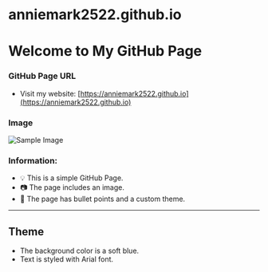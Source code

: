 # anniemark2522.github.io
# Welcome to My GitHub Page

### GitHub Page URL
- Visit my website: [https://anniemark2522.github.io](https://anniemark2522.github.io)

### Image
![Sample Image](https://via.placeholder.com/200)

### Information:
- 💡 This is a simple GitHub Page.
- 📷 The page includes an image.
- 📑 The page has bullet points and a custom theme.

---

## Theme
- The background color is a soft blue.
- Text is styled with Arial font.